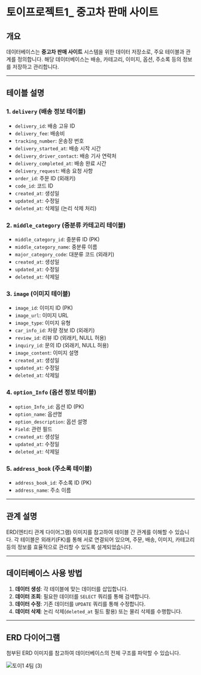 # 토이프로젝트1_ 중고차 판매 사이트

## 개요
데이터베이스는 **중고차 판매 사이트** 시스템을 위한 데이터 저장소로, 주요 테이블과 관계를 정의합니다. 해당 데이터베이스는 배송, 카테고리, 이미지, 옵션, 주소록 등의 정보를 저장하고 관리합니다.

---
## 테이블 설명

### 1. `delivery` (배송 정보 테이블)
- `delivery_id`: 배송 고유 ID
- `delivery_fee`: 배송비
- `tracking_number`: 운송장 번호
- `delivery_started_at`: 배송 시작 시간
- `delivery_driver_contact`: 배송 기사 연락처
- `delivery_completed_at`: 배송 완료 시간
- `delivery_request`: 배송 요청 사항
- `order_id`: 주문 ID (외래키)
- `code_id`: 코드 ID
- `created_at`: 생성일
- `updated_at`: 수정일
- `deleted_at`: 삭제일 (논리 삭제 처리)

### 2. `middle_category` (중분류 카테고리 테이블)
- `middle_category_id`: 중분류 ID (PK)
- `middle_category_name`: 중분류 이름
- `major_category_code`: 대분류 코드 (외래키)
- `created_at`: 생성일
- `updated_at`: 수정일
- `deleted_at`: 삭제일

### 3. `image` (이미지 테이블)
- `image_id`: 이미지 ID (PK)
- `image_url`: 이미지 URL
- `image_type`: 이미지 유형
- `car_info_id`: 차량 정보 ID (외래키)
- `review_id`: 리뷰 ID (외래키, NULL 허용)
- `inquiry_id`: 문의 ID (외래키, NULL 허용)
- `image_content`: 이미지 설명
- `created_at`: 생성일
- `updated_at`: 수정일
- `deleted_at`: 삭제일

### 4. `option_Info` (옵션 정보 테이블)
- `option_Info_id`: 옵션 ID (PK)
- `option_name`: 옵션명
- `option_description`: 옵션 설명
- `Field`: 관련 필드
- `created_at`: 생성일
- `updated_at`: 수정일
- `deleted_at`: 삭제일

### 5. `address_book` (주소록 테이블)
- `address_book_id`: 주소록 ID (PK)
- `address_name`: 주소 이름

---

## 관계 설명
ERD(엔티티 관계 다이어그램) 이미지를 참고하여 테이블 간 관계를 이해할 수 있습니다. 각 테이블은 외래키(FK)를 통해 서로 연결되어 있으며, 주문, 배송, 이미지, 카테고리 등의 정보를 효율적으로 관리할 수 있도록 설계되었습니다.

---

## 데이터베이스 사용 방법
1. **데이터 생성**: 각 테이블에 맞는 데이터를 삽입합니다.
2. **데이터 조회**: 필요한 데이터를 `SELECT` 쿼리를 통해 검색합니다.
3. **데이터 수정**: 기존 데이터를 `UPDATE` 쿼리를 통해 수정합니다.
4. **데이터 삭제**: 논리 삭제(`deleted_at` 필드 활용) 또는 물리 삭제를 수행합니다.

---

## ERD 다이어그램
첨부된 ERD 이미지를 참고하여 데이터베이스의 전체 구조를 파악할 수 있습니다.

![토이1 4팀 (3)](https://github.com/user-attachments/assets/eb1cd907-6511-4779-b001-5401e91a3103)



